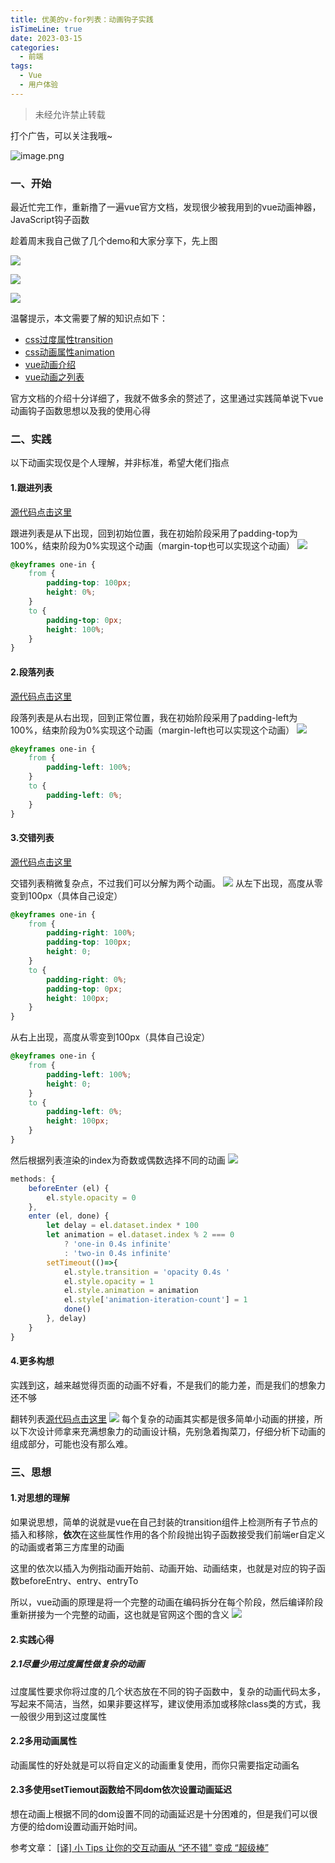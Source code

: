 ```yaml
---
title: 优美的v-for列表：动画钩子实践
isTimeLine: true
date: 2023-03-15
categories:
  - 前端
tags:
  - Vue
  - 用户体验
---
```

> 未经允许禁止转载

打个广告，可以关注我哦~

![image.png](https://p3-juejin.byteimg.com/tos-cn-i-k3u1fbpfcp/07e3c8b6824c496db93ae959348ce978~tplv-k3u1fbpfcp-watermark.image?)
### 一、开始
最近忙完工作，重新撸了一遍vue官方文档，发现很少被我用到的vue动画神器，JavaScript钩子函数

趁着周末我自己做了几个demo和大家分享下，先上图


![](https://p9-juejin.byteimg.com/tos-cn-i-k3u1fbpfcp/e2bed0297ec14dd68d6a5653796df45c~tplv-k3u1fbpfcp-zoom-1.image)

![](https://p9-juejin.byteimg.com/tos-cn-i-k3u1fbpfcp/4910838a46cd40f7821a7f63ec7efd25~tplv-k3u1fbpfcp-zoom-1.image)

![](https://p3-juejin.byteimg.com/tos-cn-i-k3u1fbpfcp/0cc5d2aac2e549868dd67fd73bcfdf9f~tplv-k3u1fbpfcp-zoom-1.image)

温馨提示，本文需要了解的知识点如下：
- [css过度属性transition](https://www.w3school.com.cn/cssref/pr_transition.asp/)
- [css动画属性animation](https://www.w3school.com.cn/cssref/pr_animation.asp/)
- [vue动画介绍](https://cn.vuejs.org/v2/guide/transitions.html#%E5%8D%95%E5%85%83%E7%B4%A0-%E7%BB%84%E4%BB%B6%E7%9A%84%E8%BF%87%E6%B8%A1/)
- [vue动画之列表](https://cn.vuejs.org/v2/guide/transitions.html#%E5%88%97%E8%A1%A8%E8%BF%87%E6%B8%A1/)

官方文档的介绍十分详细了，我就不做多余的赘述了，这里通过实践简单说下vue动画钩子函数思想以及我的使用心得

### 二、实践
以下动画实现仅是个人理解，并非标准，希望大佬们指点
#### 1.跟进列表
[源代码点击这里](https://github.com/mmdctjj/good_good_study/blob/master/vue%E5%8A%A8%E7%94%BB/%E8%B7%9F%E8%BF%9B%E5%88%97%E8%A1%A8.html)

跟进列表是从下出现，回到初始位置，我在初始阶段采用了padding-top为100%，结束阶段为0%实现这个动画（margin-top也可以实现这个动画）
![](https://p1-juejin.byteimg.com/tos-cn-i-k3u1fbpfcp/5dda72174c4b4928ac14ae338116b742~tplv-k3u1fbpfcp-zoom-1.image)
```css
@keyframes one-in {
    from {
        padding-top: 100px;
        height: 0%;
    }
    to {
        padding-top: 0px;
        height: 100%;
    }
}
```
#### 2.段落列表
[源代码点击这里](https://github.com/mmdctjj/good_good_study/blob/master/vue%E5%8A%A8%E7%94%BB/%E6%AE%B5%E8%90%BD%E5%88%97%E8%A1%A8.html)

段落列表是从右出现，回到正常位置，我在初始阶段采用了padding-left为100%，结束阶段为0%实现这个动画（margin-left也可以实现这个动画）
![](https://p6-juejin.byteimg.com/tos-cn-i-k3u1fbpfcp/758cdd5cb2f64d70840b8c761499b274~tplv-k3u1fbpfcp-zoom-1.image)
```css
@keyframes one-in {
    from {
        padding-left: 100%;
    }
    to {
        padding-left: 0%;
    }
}
```
#### 3.交错列表
[源代码点击这里](https://github.com/mmdctjj/good_good_study/blob/master/vue%E5%8A%A8%E7%94%BB/%E4%BA%A4%E9%94%99%E5%88%97%E8%A1%A8.html)

交错列表稍微复杂点，不过我们可以分解为两个动画。
![](https://p1-juejin.byteimg.com/tos-cn-i-k3u1fbpfcp/dce65f3b1b2a47eaa563d6fb47845c4d~tplv-k3u1fbpfcp-zoom-1.image)
从左下出现，高度从零变到100px（具体自己设定）
```css
@keyframes one-in {
    from {
        padding-right: 100%;
        padding-top: 100px;
        height: 0;
    }
    to {
        padding-right: 0%;
        padding-top: 0px;
        height: 100px;
    }
}
```
从右上出现，高度从零变到100px（具体自己设定）
```css
@keyframes one-in {
    from {
        padding-left: 100%;
        height: 0;
    }
    to {
        padding-left: 0%;
        height: 100px;
    }
}
```
然后根据列表渲染的index为奇数或偶数选择不同的动画
![](https://p9-juejin.byteimg.com/tos-cn-i-k3u1fbpfcp/56c0660e62ec468fafaeaf1e7146eccb~tplv-k3u1fbpfcp-zoom-1.image)
```js
methods: {
    beforeEnter (el) {
        el.style.opacity = 0
    },
    enter (el, done) {
        let delay = el.dataset.index * 100
        let animation = el.dataset.index % 2 === 0
            ? 'one-in 0.4s infinite'
            : 'two-in 0.4s infinite'
        setTimeout(()=>{
            el.style.transition = 'opacity 0.4s '
            el.style.opacity = 1
            el.style.animation = animation
            el.style['animation-iteration-count'] = 1
            done()
        }, delay)
    }
}
```
#### 4.更多构想
实践到这，越来越觉得页面的动画不好看，不是我们的能力差，而是我们的想象力还不够

翻转列表[源代码点击这里](https://github.com/mmdctjj/good_good_study/blob/master/vue%E5%8A%A8%E7%94%BB/%E7%BF%BB%E8%BD%AC%E5%88%97%E8%A1%A8.html)
![](https://p9-juejin.byteimg.com/tos-cn-i-k3u1fbpfcp/3e5ba81b11c443df98f0033317d41621~tplv-k3u1fbpfcp-zoom-1.image)
每个复杂的动画其实都是很多简单小动画的拼接，所以下次设计师拿来充满想象力的动画设计稿，先别急着掏菜刀，仔细分析下动画的组成部分，可能也没有那么难。
### 三、思想
#### 1.对思想的理解
如果说思想，简单的说就是vue在自己封装的transition组件上检测所有子节点的插入和移除，**依次**在这些属性作用的各个阶段抛出钩子函数接受我们前端er自定义的动画或者第三方库里的动画

这里的依次以插入为例指动画开始前、动画开始、动画结束，也就是对应的钩子函数beforeEntry、entry、entryTo

所以，vue动画的原理是将一个完整的动画在编码拆分在每个阶段，然后编译阶段重新拼接为一个完整的动画，这也就是官网这个图的含义
![](https://p1-juejin.byteimg.com/tos-cn-i-k3u1fbpfcp/6e197392df8247c8b0b4a5b71c1c3a83~tplv-k3u1fbpfcp-zoom-1.image)
#### 2.实践心得
##### 2.1尽量少用过度属性做复杂的动画
过度属性要求你将过度的几个状态放在不同的钩子函数中，复杂的动画代码太多，写起来不简洁，当然，如果非要这样写，建议使用添加或移除class类的方式，我一般很少用到这过度属性
#### 2.2多用动画属性
动画属性的好处就是可以将自定义的动画重复使用，而你只需要指定动画名
#### 2.3多使用setTiemout函数给不同dom依次设置动画延迟
想在动画上根据不同的dom设置不同的动画延迟是十分困难的，但是我们可以很方便的给dom设置动画开始时间。

参考文章：
[[译] 小 Tips 让你的交互动画从 “还不错” 变成 “超级棒”](https://juejin.im/post/6844903584887209997)
